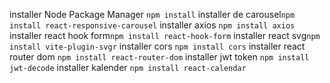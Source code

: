 installer Node Package Manager `npm install`
installer de carousel`npm install react-responsive-carousel`
installer axios `npm install axios`
installer react hook form`npm install react-hook-form`
installer react svg`npm install vite-plugin-svgr`
installer cors `npm install cors`
installer react router dom `npm install react-router-dom`
installer jwt token `npm install jwt-decode`
installer kalender `npm install react-calendar`





